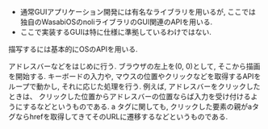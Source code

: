 
- 通常GUIアプリケーション開発には有名なライブラリを用いるが, ここでは独自のWasabiOSのnoliライブラリのGUI関連のAPIを用いる.
- ここで実装するGUIは特に仕様に準拠しているわけではない.

描写するには基本的にOSのAPIを用いる.

アドレスバーなどをはじめに行う. ブラウザの左上を(0, 0)として, そこから描画を開始する.
キーボードの入力や, マウスの位置やクリックなどを取得するAPIをループで動かし, それに応じた処理を行う.
例えば, アドレスバーをクリックしたときは、 クリックした位置からアドレスバーの位置ならば入力を受け付けるようにするなどというものである.
a タグに関しても, クリックした要素の親がaタグならhrefを取得してきてそのURLに遷移するなどというものである.

